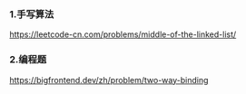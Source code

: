 ### 1.手写算法

https://leetcode-cn.com/problems/middle-of-the-linked-list/




### 2.编程题

 https://bigfrontend.dev/zh/problem/two-way-binding




